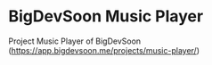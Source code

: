 # BigDevSoon Music Player
Project Music Player of BigDevSoon (https://app.bigdevsoon.me/projects/music-player/)
